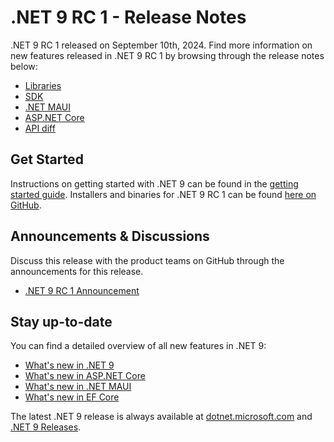 # .NET 9 RC 1 - Release Notes

.NET 9 RC 1 released on September 10th, 2024. Find more information on new features released in .NET 9 RC 1 by browsing through the release notes below:

* [Libraries](./libraries.md)
* [SDK](./sdk.md)
* [.NET MAUI](./dotnetmaui.md)
* [ASP.NET Core](./aspnetcore.md)
* [API diff](./api-diff/README.md)

## Get Started

Instructions on getting started with .NET 9 can be found in the [getting started guide](../../get-started.md). Installers and binaries for .NET 9 RC 1 can be found [here on GitHub](./9.0.0-rc.1.md).

## Announcements & Discussions

Discuss this release with the product teams on GitHub through the announcements for this release.

* [.NET 9 RC 1 Announcement](https://aka.ms/dotnet/9/rc1)

## Stay up-to-date

You can find a detailed overview of all new features in .NET 9:

* [What's new in .NET 9](https://learn.microsoft.com/dotnet/core/whats-new/dotnet-9/overview)
* [What's new in ASP.NET Core](https://learn.microsoft.com/aspnet/core/release-notes/aspnetcore-9.0)
* [What's new in .NET MAUI](https://learn.microsoft.com/dotnet/maui/whats-new/dotnet-9)
* [What's new in EF Core](https://learn.microsoft.com/ef/core/what-is-new/ef-core-9.0/whatsnew)

The latest .NET 9 release is always available at [dotnet.microsoft.com](https://dotnet.microsoft.com/download/dotnet/9.0) and [.NET 9 Releases](../../README.md).
